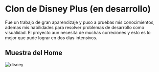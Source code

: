 # Clon de Disney Plus (en desarrollo)

Fue un trabajo de gran aparendizaje y puso  a pruebas mis conocimientos, ademas mis habilidades para resolver problemas de desarrollo como visualidad. El proyecto aun necesita de muchas correciones y esto es lo mejor que pude lograr en dos dias intensivos.

## Muestra del Home

![disney](https://user-images.githubusercontent.com/86807770/186581861-233f7a00-fb02-472f-b9ae-5ffe1f26af4e.jpg)
